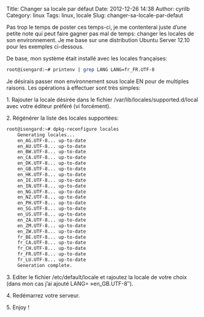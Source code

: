 Title: Changer sa locale par défaut
Date: 2012-12-26 14:38
Author: cyrilb
Category: linux
Tags: linux, locale
Slug: changer-sa-locale-par-defaut

Pas trop le temps de poster ces temps-ci, je me contenterai juste d’une
petite note qui peut faire gagner pas mal de temps: changer les locales
de son environnement. Je me base sur une distribution Ubuntu Server
12.10 pour les exemples ci-dessous.

De base, mon système était installé avec les locales françaises:

```bash
root@isengard:~# printenv | grep LANG LANG=fr_FR.UTF-8
```

Je désirais passer mon environnement sous locale EN pour de multiples
raisons. Les opérations à effectuer sont très simples:

​1. Rajouter la locale désirée dans le fichier
/var/lib/locales/supported.d/local avec votre éditeur préféré (vi
forcément).

​2. Régénérer la liste des locales supportées:

```bash
root@isengard:~# dpkg-reconfigure locales
    Generating locales...
    en_AG.UTF-8... up-to-date
    en_AU.UTF-8... up-to-date
    en_BW.UTF-8... up-to-date
    en_CA.UTF-8... up-to-date
    en_DK.UTF-8... up-to-date
    en_GB.UTF-8... up-to-date
    en_HK.UTF-8... up-to-date
    en_IE.UTF-8... up-to-date
    en_IN.UTF-8... up-to-date
    en_NG.UTF-8... up-to-date
    en_NZ.UTF-8... up-to-date
    en_PH.UTF-8... up-to-date
    en_SG.UTF-8... up-to-date
    en_US.UTF-8... up-to-date
    en_ZA.UTF-8... up-to-date
    en_ZM.UTF-8... up-to-date
    en_ZW.UTF-8... up-to-date
    fr_BE.UTF-8... up-to-date
    fr_CA.UTF-8... up-to-date
    fr_CH.UTF-8... up-to-date
    fr_FR.UTF-8... up-to-date
    fr_LU.UTF-8... up-to-date
    Generation complete.
```

​3. Editer le fichier /etc/default/locale et rajoutez la locale de votre
choix (dans mon cas j’ai ajouté LANG= »en\_GB.UTF-8″).

​4. Redémarrez votre serveur.

​5. Enjoy !

 
